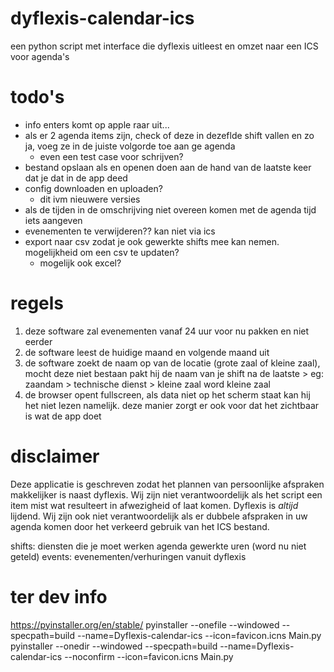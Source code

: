 # dyflexis-calendar-ics
een python script met interface die dyflexis uitleest en omzet naar een ICS voor agenda's

# todo's
- info enters komt op apple raar uit...
- als er 2 agenda items zijn, check of deze in dezeflde shift vallen en zo ja, voeg ze in de juiste volgorde toe aan ge agenda
  - even een test case voor schrijven?
- bestand opslaan als en openen doen aan de hand van de laatste keer dat je dat in de app deed
- config downloaden en uploaden? 
  - dit ivm nieuwere versies
- als de tijden in de omschrijving niet overeen komen met de agenda tijd iets aangeven
- evenementen te verwijderen?? kan niet via ics
- export naar csv zodat je ook gewerkte shifts mee kan nemen. mogelijkheid om een csv te updaten? 
  - mogelijk ook excel?

# regels
1. deze software zal evenementen vanaf 24 uur voor nu pakken en niet eerder
2. de software leest de huidige maand en volgende maand uit
2. de software zoekt de naam op van de locatie (grote zaal of kleine zaal), mocht deze niet bestaan pakt hij de naam van je shift na de laatste >
    eg: zaandam > technische dienst > kleine zaal word kleine zaal
3. de browser opent fullscreen, als data niet op het scherm staat kan hij het niet lezen namelijk. 
    deze manier zorgt er ook voor dat het zichtbaar is wat de app doet

# disclaimer
Deze applicatie is geschreven zodat het plannen van persoonlijke afspraken makkelijker is naast dyflexis. Wij zijn niet verantwoordelijk als het script een item mist 
wat resulteert in afwezigheid of laat komen. Dyflexis is *altijd* lijdend. 
Wij zijn ook niet verantwoordelijk als er dubbele afspraken in uw agenda komen door het verkeerd gebruik van het ICS bestand.

shifts: 
    diensten die je moet werken
agenda
    gewerkte uren (word nu niet geteld)
events:
    evenementen/verhuringen vanuit dyflexis


# ter dev info
https://pyinstaller.org/en/stable/
pyinstaller --onefile --windowed --specpath=build --name=Dyflexis-calendar-ics --icon=favicon.icns Main.py
pyinstaller --onedir --windowed --specpath=build --name=Dyflexis-calendar-ics --noconfirm --icon=favicon.icns Main.py